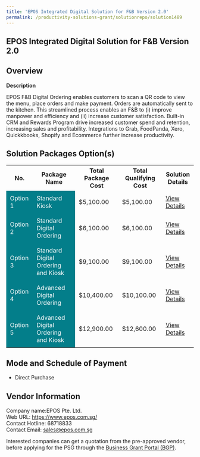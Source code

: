 ```yaml
---
title: 'EPOS Integrated Digital Solution for F&B Version 2.0'
permalink: /productivity-solutions-grant/solutionrepo/solution1489
---
```


## EPOS Integrated Digital Solution for F&B Version 2.0

## Overview

**Description**

EPOS F&B Digital Ordering enables customers to scan a QR code to view the menu, place orders and make payment. Orders are automatically sent to the kitchen. This streamlined process enables an F&B to (i) improve manpower and efficiency and (ii) increase customer satisfaction. Built-in CRM and Rewards Program drive increased customer spend and retention, increasing sales and profitability. Integrations to Grab, FoodPanda, Xero, Quickkbooks, Shopify and Ecommerce further increase productivity.

## Solution Packages Option(s)

<table>
<tr>
<th><b>No.</b></th>
<th><b>Package Name</b></th>
<th><b>Total Package Cost</b></th>
<th><b>Total Qualifying Cost</b></th>
<th><b>Solution Details</b></th>
</tr>
<tr>
<td style='padding: 10px; background-color: #037E8A; color: #FFFFFF;'>Option 1</td>
<td style='padding: 10px; background-color: #037E8A; color: #FFFFFF;'>Standard Kiosk</td>
<td style='padding: 10px;'>$5,100.00</td>
<td style='padding: 10px;'>$5,100.00</td>
<td style='padding: 10px;'><a href='/images/psg/EPOS_EPOS_Integrated_Digital_Sol_F_B_Ver2_0_Desensitised_Annex3_Part1.pdf' target='_blank'>View Details</a></td>
</tr>
<tr>
<td style='padding: 10px; background-color: #037E8A; color: #FFFFFF;'>Option 2</td>
<td style='padding: 10px; background-color: #037E8A; color: #FFFFFF;'>Standard Digital Ordering</td>
<td style='padding: 10px;'>$6,100.00</td>
<td style='padding: 10px;'>$6,100.00</td>
<td style='padding: 10px;'><a href='/images/psg/EPOS_EPOS_Integrated_Digital_Sol_F_B_Ver2_0_Desensitised_Annex3_Part2.pdf' target='_blank'>View Details</a></td>
</tr>
<tr>
<td style='padding: 10px; background-color: #037E8A; color: #FFFFFF;'>Option 3</td>
<td style='padding: 10px; background-color: #037E8A; color: #FFFFFF;'>Standard Digital Ordering and Kiosk</td>
<td style='padding: 10px;'>$9,100.00</td>
<td style='padding: 10px;'>$9,100.00</td>
<td style='padding: 10px;'><a href='/images/psg/EPOS_EPOS_Integrated_Digital_Sol_F_B_Ver2_0_Desensitised_Annex3_Part3.pdf' target='_blank'>View Details</a></td>
</tr>
<tr>
<td style='padding: 10px; background-color: #037E8A; color: #FFFFFF;'>Option 4</td>
<td style='padding: 10px; background-color: #037E8A; color: #FFFFFF;'>Advanced Digital Ordering</td>
<td style='padding: 10px;'>$10,400.00</td>
<td style='padding: 10px;'>$10,100.00</td>
<td style='padding: 10px;'><a href='/images/psg/EPOS_EPOS_Integrated_Digital_Sol_F_B_Ver2_0_Desensitised_Annex3_Part4.pdf' target='_blank'>View Details</a></td>
</tr>
<tr>
<td style='padding: 10px; background-color: #037E8A; color: #FFFFFF;'>Option 5</td>
<td style='padding: 10px; background-color: #037E8A; color: #FFFFFF;'>Advanced Digital Ordering and Kiosk</td>
<td style='padding: 10px;'>$12,900.00</td>
<td style='padding: 10px;'>$12,600.00</td>
<td style='padding: 10px;'><a href='/images/psg/EPOS_EPOS_Integrated_Digital_Sol_F_B_Ver2_0_Desensitised_Annex3_Part5.pdf' target='_blank'>View Details</a></td>
</tr>
</table>

## Mode and Schedule of Payment

 - Direct Purchase

## Vendor Information

 Company name:EPOS Pte. Ltd.<br>Web URL: https://www.epos.com.sg/ <br>Contact Hotline: 68718833 <br>Contact Email: sales@epos.com.sg 

Interested companies can get a quotation from the pre-approved vendor, before applying for the PSG through the <a href='https://www.businessgrants.gov.sg/' target='_blank' rel='noopener'>Business Grant Portal (BGP)</a>.

<script src="/jquery/resize-tables.js"></script>
